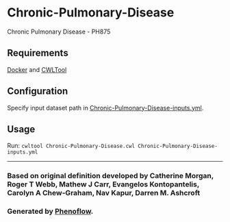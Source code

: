 # Chronic-Pulmonary-Disease

Chronic Pulmonary Disease - PH875

## Requirements

[Docker](https://docs.docker.com/install/) and [CWLTool](https://github.com/common-workflow-language/cwltool#install)

## Configuration

Specify input dataset path in [Chronic-Pulmonary-Disease-inputs.yml](Chronic-Pulmonary-Disease-inputs.yml).

## Usage

Run: `cwltool Chronic-Pulmonary-Disease.cwl Chronic-Pulmonary-Disease-inputs.yml`

***

### Based on original definition developed by Catherine Morgan, Roger T Webb, Mathew J Carr, Evangelos Kontopantelis, Carolyn A Chew-Graham, Nav Kapur, Darren M. Ashcroft
### Generated by [Phenoflow](https://kclhi.org/phenoflow).
